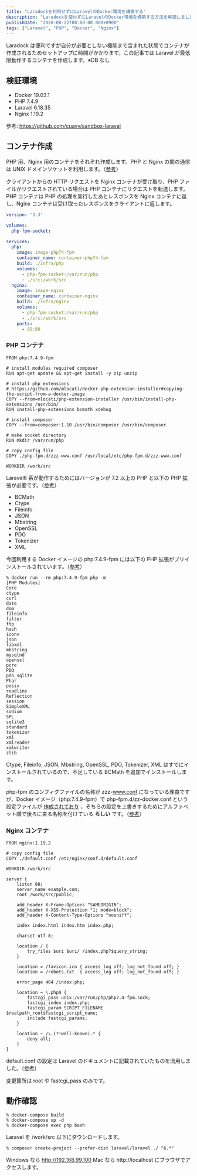 ```yaml
---
title: "Laradockを利用せずにLaravelのDocker環境を構築する"
description: "Laradockを使わずにLaravelのDocker環境を構築する方法を解説しました。PHPとNginxのコンテナ作成手順や必要な設定を記載しました。"
publishDate: "2020-08-22T00:00:00.000+0900"
tags: ["Laravel", "PHP", "Docker", "Nginx"]
---
```


Laradock は便利ですが自分が必要としない機能まで含まれた状態でコンテナが作成されるためセットアップに時間がかかります。この記事では Laravel が最低限動作するコンテナを作成します。※DB なし

## 検証環境

- Docker 19.03.1
- PHP 7.4.9
- Laravel 6.18.35
- Nginx 1.19.2

参考: https://github.com/cuavv/sandbox-laravel

## コンテナ作成

PHP 用、Nginx 用のコンテナをそれぞれ作成します。PHP と Nginx の間の通信は UNIX ドメインソケットを利用します。（[参考](https://qiita.com/ucan-lab/items/5fc1281cd8076c8ac9f4)）

クライアントからの HTTP リクエストを Nginx コンテナが受け取り、PHP ファイルがリクエストされている場合は PHP コンテナにリクエストを転送します。PHP コンテナは PHP の処理を実行したあとレスポンスを Nginx コンテナに返し、Nginx コンテナは受け取ったレスポンスをクライアントに返します。

```yaml title="docker-compose.yml"
version: '3.3'

volumes:
  php-fpm-socket:

services:
  php:
    image: image-php74-fpm
    container_name: container-php74-fpm
    build: ./infra/php
    volumes:
      - php-fpm-socket:/var/run/php
      - ./src:/work/src
  nginx:
    image: image-nginx
    container_name: container-nginx
    build: ./infra/nginx
    volumes:
      - php-fpm-socket:/var/run/php
      - ./src:/work/src
    ports:
      - 80:80
```

### PHP コンテナ

```docker title="infra/php/Dockerfile"
FROM php:7.4.9-fpm

# install modules required composer
RUN apt-get update && apt-get install -y zip unzip

# install php extensions
# https://github.com/mlocati/docker-php-extension-installer#copying-the-script-from-a-docker-image
COPY --from=mlocati/php-extension-installer /usr/bin/install-php-extensions /usr/bin/
RUN install-php-extensions bcmath xdebug

# install composer
COPY --from=composer:1.10 /usr/bin/composer /usr/bin/composer

# make socket directory
RUN mkdir /var/run/php

# copy config file
COPY ./php-fpm.d/zzz-www.conf /usr/local/etc/php-fpm.d/zzz-www.conf

WORKDIR /work/src
```

Laravel6 系が動作するためにはバージョンが 7.2 以上の PHP と以下の PHP 拡張が必要です。（[参考](https://laravel.com/docs/6.x/installation)）

- BCMath
- Ctype
- Fileinfo
- JSON
- Mbstring
- OpenSSL
- PDO
- Tokenizer
- XML

今回利用する Docker イメージの php:7.4.9-fpm には以下の PHP 拡張がプリインストールされています。（[参考](https://github.com/mlocati/docker-php-extension-installer#supported-php-extensions)）

```shell
% docker run --rm php:7.4.9-fpm php -m
[PHP Modules]
Core
ctype
curl
date
dom
fileinfo
filter
ftp
hash
iconv
json
libxml
mbstring
mysqlnd
openssl
pcre
PDO
pdo_sqlite
Phar
posix
readline
Reflection
session
SimpleXML
sodium
SPL
sqlite3
standard
tokenizer
xml
xmlreader
xmlwriter
zlib
```

Ctype, Fileinfo, JSON, Mbstring, OpenSSL, PDO, Tokenizer, XML はすでにインストールされているので、不足している BCMath を追加でインストールします。

php-fpm のコンフィグファイルの名称が zzz-www.conf になっている理由ですが、Docker イメージ（php:7.4.9-fpm）で php-fpm.d/zz-docker.conf という設定ファイルが [作成されており](https://github.com/docker-library/php/blob/master/7.4/buster/fpm/Dockerfile#L254) 、そちらの設定を上書きするためにアルファベット順で後ろに来る名称を付けている **らしい** です。（[参考](https://qiita.com/hidekuro/items/6f8ee3217b98e93a0276#php-%E3%81%BE%E3%82%8F%E3%82%8A)）

### Nginx コンテナ

```docker title="infra/nginx/Dockerfile"
FROM nginx:1.19.2

# copy config file
COPY ./default.conf /etc/nginx/conf.d/default.conf

WORKDIR /work/src
```

```text title="infra/nginx/default.conf
server {
    listen 80;
    server_name example.com;
    root /work/src/public;

    add_header X-Frame-Options "SAMEORIGIN";
    add_header X-XSS-Protection "1; mode=block";
    add_header X-Content-Type-Options "nosniff";

    index index.html index.htm index.php;

    charset utf-8;

    location / {
        try_files $uri $uri/ /index.php?$query_string;
    }

    location = /favicon.ico { access_log off; log_not_found off; }
    location = /robots.txt  { access_log off; log_not_found off; }

    error_page 404 /index.php;

    location ~ \.php$ {
        fastcgi_pass unix:/var/run/php/php7.4-fpm.sock;
        fastcgi_index index.php;
        fastcgi_param SCRIPT_FILENAME $realpath_root$fastcgi_script_name;
        include fastcgi_params;
    }

    location ~ /\.(?!well-known).* {
        deny all;
    }
}
```

default.conf の設定は Laravel のドキュメントに記載されていたものを流用しました。（[参考](https://laravel.com/docs/6.x/deployment#nginx)）

変更箇所は root や fastcgi_pass のみです。

## 動作確認

```shell
% docker-compose build
% docker-compose up -d
% docker-compose exec php bash
```

Laravel を /work/src 以下にダウンロードします。

```shell
% composer create-project --prefer-dist laravel/laravel ./ "6.*"
```

Windows なら http://192.168.99.100 Mac なら http://localhost にブラウザでアクセスします。
